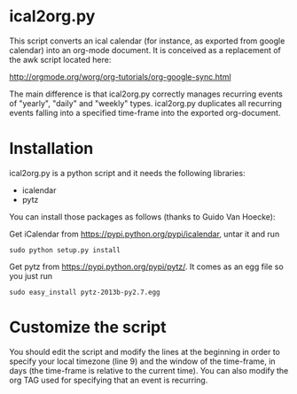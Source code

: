 ical2org.py
===========

This script converts an ical calendar (for instance, as exported from google
calendar) into an org-mode document. It is conceived as a replacement of the
awk script located here:

http://orgmode.org/worg/org-tutorials/org-google-sync.html

The main difference is that ical2org.py correctly manages recurring events
of "yearly", "daily" and "weekly" types. ical2org.py duplicates all
recurring events falling into a specified time-frame into the exported
org-document.

Installation
===========

ical2org.py is a python script and it needs the following libraries:

- icalendar
- pytz

You can install those packages as follows (thanks to Guido Van Hoecke):

Get iCalendar from https://pypi.python.org/pypi/icalendar, untar it
and run 

````shell
sudo python setup.py install
````

Get pytz from https://pypi.python.org/pypi/pytz/. It comes as an egg
file so you just run 

````shell
sudo easy_install pytz-2013b-py2.7.egg
````

Customize the script
====================

You should edit the script and modify the lines at the beginning in order to
specify your local timezone (line 9) and the window of the time-frame, in
days (the time-frame is relative to the current time). You can also modify
the org TAG used for specifying that an event is recurring.
